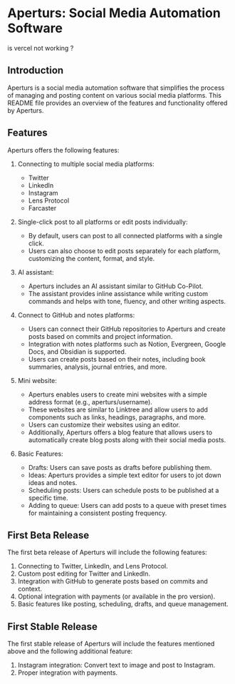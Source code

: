 # Aperturs: Social Media Automation Software

is vercel not working ?

## Introduction
Aperturs is a social media automation software that simplifies the process of managing and posting content on various social media platforms. This README file provides an overview of the features and functionality offered by Aperturs.

## Features
Aperturs offers the following features:

1. Connecting to multiple social media platforms:
   - Twitter
   - LinkedIn
   - Instagram
   - Lens Protocol
   - Farcaster

2. Single-click post to all platforms or edit posts individually:
   - By default, users can post to all connected platforms with a single click.
   - Users can also choose to edit posts separately for each platform, customizing the content, format, and style.

3. AI assistant:
   - Aperturs includes an AI assistant similar to GitHub Co-Pilot.
   - The assistant provides inline assistance while writing custom commands and helps with tone, fluency, and other writing aspects.

4. Connect to GitHub and notes platforms:
   - Users can connect their GitHub repositories to Aperturs and create posts based on commits and project information.
   - Integration with notes platforms such as Notion, Evergreen, Google Docs, and Obsidian is supported.
   - Users can create posts based on their notes, including book summaries, analysis, journal entries, and more.

5. Mini website:
   - Aperturs enables users to create mini websites with a simple address format (e.g., aperturs/username).
   - These websites are similar to Linktree and allow users to add components such as links, headings, paragraphs, and more.
   - Users can customize their websites using an editor.
   - Additionally, Aperturs offers a blog feature that allows users to automatically create blog posts along with their social media posts.

6. Basic Features:
   - Drafts: Users can save posts as drafts before publishing them.
   - Ideas: Aperturs provides a simple text editor for users to jot down ideas and notes.
   - Scheduling posts: Users can schedule posts to be published at a specific time.
   - Adding to queue: Users can add posts to a queue with preset times for maintaining a consistent posting frequency.

## First Beta Release
The first beta release of Aperturs will include the following features:

1. Connecting to Twitter, LinkedIn, and Lens Protocol.
2. Custom post editing for Twitter and LinkedIn.
3. Integration with GitHub to generate posts based on commits and context.
4. Optional integration with payments (or available in the pro version).
5. Basic features like posting, scheduling, drafts, and queue management.

## First Stable Release 
The first stable release of Aperturs will include the features mentioned above and the following additional feature:

1. Instagram integration: Convert text to image and post to Instagram.
2. Proper integration with payments.

